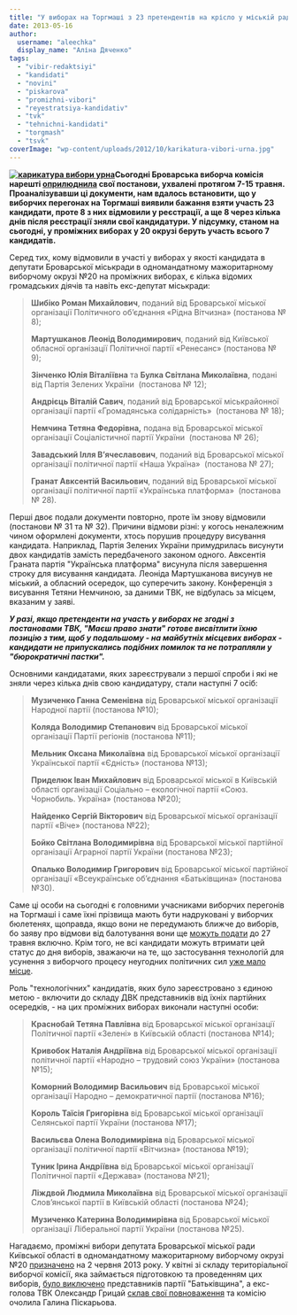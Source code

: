 ```yaml
---
title: "У виборах на Торгмаші з 23 претендентів на крісло у міській раді участь беруть лише семеро"
date: 2013-05-16
author: 
  username: "aleechka"
  display_name: "Аліна Дяченко"
tags: 
  - "vibir-redaktsiyi"
  - "kandidati"
  - "novini"
  - "piskarova"
  - "promizhni-vibori"
  - "reyestratsiya-kandidativ"
  - "tvk"
  - "tehnichni-kandidati"
  - "torgmash"
  - "tsvk"
coverImage: "wp-content/uploads/2012/10/karikatura-vibori-urna.jpg"
---
```


**[![карикатура вибори урна](https://mpz.brovary.org/wp-content/uploads/2012/10/karikatura-vibori-urna.jpg)](https://mpz.brovary.org/wp-content/uploads/2012/10/karikatura-vibori-urna.jpg)Сьогодні Броварська виборча комісія нарешті [оприлюднила](https://www.brovary.kiev.ua/vibori-2013r) свої постанови, ухвалені протягом 7-15 травня. Проаналізувавши ці документи, нам вдалось встановити, що у виборчих перегонах на Торгмаші виявили бажання взяти участь 23 кандидати, проте 8 з них відмовили у реєстрації, а ще 8 через кілька днів після реєстрації зняли свої кандидатури. У підсумку, станом на сьогодні, у проміжних виборах у 20 окрузі беруть участь всього 7 кандидатів.**

Серед тих, кому відмовили в участі у виборах у якості кандидата в депутати Броварської міськради в одномандатному мажоритарному виборчому окрузі №20 на проміжних виборах, є кілька відомих громадських діячів та навіть екс-депутат міськради:

> **Шибіко Роман Михайлович**, поданий від Броварської міської організації Політичного об’єднання «Рідна Вітчизна» (постанова № 8);
> 
> **Мартушканов Леонід Володимирович**, поданий від Київської обласної організації Політичної партії «Ренесанс» (постанова № 9);
> 
> **Зінченко Юлія Віталіївна** та **Булка Світлана Миколаївна**, подані від Партія Зелених України  (постанова № 12);
> 
> **Андрієць Віталій Савич**, поданий від Броварської міськрайонної організації партії «Громадянська солідарність»  (постанова № 18);
> 
> **Немчина Тетяна Федорівна,** подана від Броварської міської організації Соціалістичної партії України  (постанова № 26);
> 
> **Завадський Ілля В’ячеславович**, поданий від Броварської міської організації політичної партії «Наша Україна»  (постанова № 27);
> 
> **Гранат Авксентій Васильович**, поданий від Броварської міської організації політичної партії «Українська платформа»  (постанова № 28).

Перші двоє подали документи повторно, проте їм знову відмовили (постанови № 31 та № 32). Причини відмови різні: у когось неналежним чином оформлені документи, хтось порушив процедуру висування кандидата. Наприклад, Партія Зелених України примудрилась висунути двох кандидатів замість передбаченого законом одного. Авксентія Граната партія "Українська платформа" висунула після завершення строку для висування кандидата. Леоніда Мартушканова висунув не міський, а обласний осередок, що суперечить закону. Конференція з висування Тетяни Немчиною, за даними ТВК, не відбулась за місцем, вказаним у заяві.

_**У разі, якщо претенденти на участь у виборах не згодні з постановами ТВК, "Маєш право знати" готове висвітлити їхню позицію з тим, щоб у подальшому - на майбутніх місцевих виборах - кандидати не припускались подібних помилок та не потрапляли у "бюрократичні пастки".**_

Основними кандидатами, яких зареєстрували з першої спроби і які не зняли через кілька днів свою кандидатуру, стали наступні 7 осіб:

> **Музиченко Ганна Семенівна** від Броварської міської організації Народної партії (постанова №10);
> 
> **Коляда Володимир Степанович** від Броварської міської організації Партії регіонів (постанова №11);
> 
> **Мельник Оксана Миколаївна** від Броварської міської організації Української партії «Єдність» (постанова №13);
> 
> **Приделюк Іван Михайлович** від Броварської міської в Київській області організації Соціально – екологічної партії «Союз. Чорнобиль. Україна» (постанова №20);
> 
> **Найденко Сергій Вікторович** від Броварської міської організації партії «Віче» (постанова №22);
> 
> **Бойко Світлана Володимирівна** від Броварської міської партійної організації Аграрної партії України (постанова №23);
> 
> **Опалько Володимир Григорович** від Броварської міської партійної організації «Всеукраїнське об’єднання «Батьківщина» (постанова №30).

Саме ці особи на сьогодні є головними учасниками виборчих перегонів на Торгмаші і саме їхні прізвища мають бути надруковані у виборчих бюлетенях, щоправда, якщо вони не передумають ближче до виборів, бо заяву про відмови від балотування вони ще [можуть подати](https://mpz.brovary.org/kalendarniy-plan-vazhlivih-dat-promizhnih-viboriv-u-20-okruzi-m-brovari/) до 27 травня включно. Крім того, не всі кандидати можуть втримати цей статус до дня виборів, зважаючи на те, що застосування технологій для усунення з виборчого процесу неугодних політичних сил [уже мало місце](https://mpz.brovary.org/pidstupna-viyna-za-printsipovu-visotu/).

Роль "технологічних" кандидатів, яких було зареєстровано з єдиною метою - включити до складу ДВК представників від їхніх партійних осередків, - на цих проміжних виборах виконали наступні особи:

> **Краснобай Тетяна Павлівна** від Броварської міської організації Політичної партії «Зелені» в Київській області (постанова №14);
> 
> **Кривобок Наталія Андріївна** від Броварської міської організації політичної партії «Народно – трудовий союз України» (постанова №15);
> 
> **Коморний Володимир Васильович** від Броварської міської організації Народно – демократичної партії (постанова №16);
> 
> **Король Таїсія Григорівна** від Броварської міської організації Селянської партії України (постанова №17);
> 
> **Васильєва Олена Володимирівна** від Броварської міської організації політичної партії «Вітчизна» (постанова №19);
> 
> **Туник Ірина Андріївна** від Броварської міської організації Політичної партії «Держава» (постанова №21);
> 
> **Ліждвой Людмила Миколаївна** від Броварської міської організації Слов’янської партії в Київській області (постанова №24);
> 
> **Музиченко Катерина Володимирівна** від Броварської міської організації Ліберальної партії України (постанова №25).

Нагадаємо, проміжні вибори депутата Броварської міської ради Київської області в одномандатному мажоритарному виборчому окрузі №20 [призначено](https://mpz.brovary.org/zaminu-rizanenku-zhiteli-torgmashu-obiratimut-na-pochatku-lita/) на 2 червня 2013 року. У квітні зі складу територіальної виборчої комісії, яка займається підготовкою та проведенням цих виборів, [було виключено](https://mpz.brovary.org/brovarsku-viborchu-komisiyu-zachistili-vid-predstavnikiv-batkivshhini/) представників партії "Батьківщина", а екс-голова ТВК Олександр Грицай [склав свої повноваження](https://mpz.brovary.org/oleksandr-gritsay-bilshe-ne-keruvatime-viborami-u-brovarah/) та комісію очолила Галина Піскарьова.
